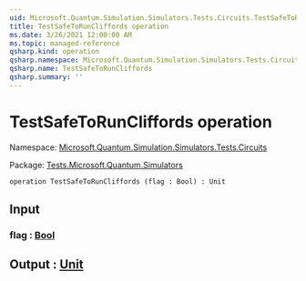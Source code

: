 ```yaml
---
uid: Microsoft.Quantum.Simulation.Simulators.Tests.Circuits.TestSafeToRunCliffords
title: TestSafeToRunCliffords operation
ms.date: 3/26/2021 12:00:00 AM
ms.topic: managed-reference
qsharp.kind: operation
qsharp.namespace: Microsoft.Quantum.Simulation.Simulators.Tests.Circuits
qsharp.name: TestSafeToRunCliffords
qsharp.summary: ''
---
```


# TestSafeToRunCliffords operation

Namespace: [Microsoft.Quantum.Simulation.Simulators.Tests.Circuits](xref:Microsoft.Quantum.Simulation.Simulators.Tests.Circuits)

Package: [Tests.Microsoft.Quantum.Simulators](https://nuget.org/packages/Tests.Microsoft.Quantum.Simulators)




```qsharp
operation TestSafeToRunCliffords (flag : Bool) : Unit
```


## Input

### flag : [Bool](xref:microsoft.quantum.lang-ref.bool)





## Output : [Unit](xref:microsoft.quantum.lang-ref.unit)

